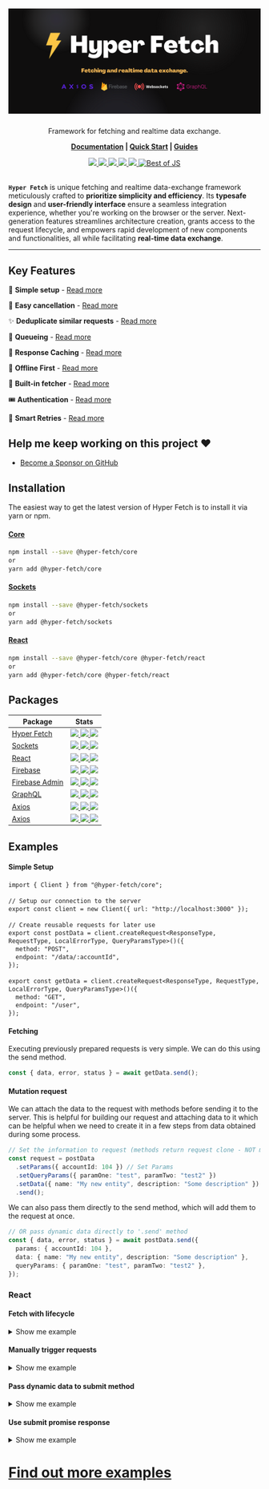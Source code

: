 <h1 align="center">

<img src="./.github/assets/readme.png" alt="Hyper Fetch" />

</h1>

<div align="center">

Framework for fetching and realtime data exchange.

**[Documentation](https://hyperfetch.bettertyped.com/) |
[Quick Start](https://hyperfetch.bettertyped.com/docs/documentation/getting-started/quick-start) |
[Guides](https://hyperfetch.bettertyped.com/docs/guides/Basic/Setup)**

</div>

<div align="center">
  <a href="https://bettertyped.com/">
    <img src="https://custom-icon-badges.demolab.com/static/v1?label=&message=BetterTyped&color=333&logo=BT" />
  </a>
  <a href="https://github.com/BetterTyped/hyper-fetch">
    <img src="https://custom-icon-badges.demolab.com/github/stars/BetterTyped/hyper-fetch?logo=star&color=brightgreen" />
  </a>
  <a href="https://github.com/BetterTyped/hyper-fetch/blob/main/License.md">
    <img src="https://custom-icon-badges.demolab.com/github/license/BetterTyped/hyper-fetch?logo=law&color=blue" />
  </a>
  <a href="https://github.com/semantic-release/semantic-release">
    <img src="https://custom-icon-badges.demolab.com/badge/semver-commitzen-e10079?logo=semantic-release&color=9146ff" />
  </a>
  <a href="https://api.codeclimate.com/v1/badges/eade9435e75ecea0c004/test_coverage">
    <img src="https://api.codeclimate.com/v1/badges/eade9435e75ecea0c004/test_coverage" />
  </a>
  <a href="https://bestofjs.org/projects/hyper-fetch" rel="nofollow">
    <img alt="Best of JS" src="https://img.shields.io/endpoint?url=https://bestofjs-serverless.now.sh/api/project-badge?fullName=BetterTyped%2Fhyper-fetch%26since=daily" style="max-width: 100%;">
  </a>
</div>

<br />

**`Hyper Fetch`** is unique fetching and realtime data-exchange framework meticulously crafted to **prioritize
simplicity and efficiency**. Its **typesafe design** and **user-friendly interface** ensure a seamless integration
experience, whether you're working on the browser or the server. Next-generation features streamlines architecture
creation, grants access to the request lifecycle, and empowers rapid development of new components and functionalities,
all while facilitating **real-time data exchange**.

---

## Key Features

🔮 **Simple setup** - [Read more](https://hyperfetch.bettertyped.com/docs/guides/basic/setup)

🎯 **Easy cancellation** - [Read more](https://hyperfetch.bettertyped.com/docs/guides/Advanced/Cancellation)

✨ **Deduplicate similar requests** -
[Read more](https://hyperfetch.bettertyped.com/docs/guides/advanced/deduplication/)

🚀 **Queueing** - [Read more](https://hyperfetch.bettertyped.com/docs/guides/advanced/queueing)

💎 **Response Caching** - [Read more](https://hyperfetch.bettertyped.com/docs/documentation/core/cache)

🔋 **Offline First** - [Read more](https://hyperfetch.bettertyped.com/docs/guides/advanced/offline)

📡 **Built-in fetcher** - [Read more](https://hyperfetch.bettertyped.com/docs/documentation/core/adapter)

🎟 **Authentication** - [Read more](https://hyperfetch.bettertyped.com/docs/guides/basic/authentication)

🔁 **Smart Retries** - [Read more](https://hyperfetch.bettertyped.com/docs/guides/basic/retries/)

## Help me keep working on this project ❤️

- [Become a Sponsor on GitHub](https://github.com/sponsors/prc5)

## Installation

The easiest way to get the latest version of Hyper Fetch is to install it via yarn or npm.

#### [Core](https://hyperfetch.bettertyped.com/docs/documentation/core/overview)

```bash
npm install --save @hyper-fetch/core
or
yarn add @hyper-fetch/core
```

#### [Sockets](https://hyperfetch.bettertyped.com/docs/documentation/sockets/overview)

```bash
npm install --save @hyper-fetch/sockets
or
yarn add @hyper-fetch/sockets
```

#### [React](https://hyperfetch.bettertyped.com/docs/documentation/react/overview)

```bash
npm install --save @hyper-fetch/core @hyper-fetch/react
or
yarn add @hyper-fetch/core @hyper-fetch/react
```

## Packages

<table>
  <thead>
    <tr>
      <th>Package</th>
      <th>Stats</th>
    </tr>
  </thead>
  <tbody>
    <tr>
      <td>
        <a href="https://github.com/BetterTyped/hyper-fetch/tree/main/packages/core">Hyper Fetch</a>
      </td>
      <td>
        <a href="https://www.npmjs.com/package/@hyper-fetch/core">
          <img src="https://custom-icon-badges.demolab.com/npm/dm/@hyper-fetch/core?logoColor=fff&logo=trending-up"/>
        </a>
        <a href="https://www.npmjs.com/package/@hyper-fetch/core">
          <img src="https://custom-icon-badges.demolab.com/npm/v/@hyper-fetch/core.svg?logo=npm"/>
        </a>
        <a href="https://www.npmjs.com/package/@hyper-fetch/react">
          <img src="https://custom-icon-badges.demolab.com/bundlephobia/minzip/@hyper-fetch/core?color=E10098&logo=package" />
        </a>
      </td>
    </tr>
    <tr>
      <td>
        <a href="https://github.com/BetterTyped/hyper-fetch/tree/main/packages/sockets" >Sockets</a>
      </td>
      <td>
        <a href="https://www.npmjs.com/package/@hyper-fetch/sockets">
          <img src="https://custom-icon-badges.demolab.com/npm/dm/@hyper-fetch/sockets?logoColor=fff&logo=trending-up" />
        </a>
        <a href="https://www.npmjs.com/package/@hyper-fetch/sockets">
          <img src="https://custom-icon-badges.demolab.com/npm/v/@hyper-fetch/sockets.svg?logo=npm"/>
        </a>
        <a href="https://www.npmjs.com/package/@hyper-fetch/sockets">
          <img src="https://custom-icon-badges.demolab.com/bundlephobia/minzip/@hyper-fetch/sockets?color=E10098&logo=package" />
        </a>
      </td>
    </tr>
    <tr>
      <td>
        <a href="https://github.com/BetterTyped/hyper-fetch/tree/main/packages/react" >React </a>
      </td>
      <td>
        <a href="https://www.npmjs.com/package/@hyper-fetch/react">
          <img src="https://custom-icon-badges.demolab.com/npm/dm/@hyper-fetch/react?logoColor=fff&logo=trending-up" />
        </a>
        <a href="https://www.npmjs.com/package/@hyper-fetch/react">
          <img src="https://custom-icon-badges.demolab.com/npm/v/@hyper-fetch/react.svg?logo=npm"/>
        </a>
        <a href="https://www.npmjs.com/package/@hyper-fetch/react">
          <img src="https://custom-icon-badges.demolab.com/bundlephobia/minzip/@hyper-fetch/react?color=E10098&logo=package" />
        </a>
      </td>
    </tr>
    <tr>
      <td>
        <a href="https://github.com/BetterTyped/hyper-fetch/tree/main/packages/adapter-firebase" >Firebase</a>
      </td>
      <td>
        <a href="https://www.npmjs.com/package/@hyper-fetch/firebase">
          <img src="https://custom-icon-badges.demolab.com/npm/dm/@hyper-fetch/firebase?logoColor=fff&logo=trending-up" />
        </a>
        <a href="https://www.npmjs.com/package/@hyper-fetch/firebase">
          <img src="https://custom-icon-badges.demolab.com/npm/v/@hyper-fetch/firebase.svg?logo=npm"/>
        </a>
        <a href="https://www.npmjs.com/package/@hyper-fetch/firebase">
          <img src="https://custom-icon-badges.demolab.com/bundlephobia/minzip/@hyper-fetch/firebase?color=E10098&logo=package" />
        </a>
      </td>
    </tr>
    <tr>
      <td>
        <a href="https://github.com/BetterTyped/hyper-fetch/tree/main/packages/adapter-firebase-admin" >Firebase Admin</a>
      </td>
      <td>
        <a href="https://www.npmjs.com/package/@hyper-fetch/firebase-admin">
          <img src="https://custom-icon-badges.demolab.com/npm/dm/@hyper-fetch/firebase-admin?logoColor=fff&logo=trending-up" />
        </a>
        <a href="https://www.npmjs.com/package/@hyper-fetch/firebase-admin">
          <img src="https://custom-icon-badges.demolab.com/npm/v/@hyper-fetch/firebase-admin.svg?logo=npm"/>
        </a>
        <a href="https://www.npmjs.com/package/@hyper-fetch/firebase-admin">
          <img src="https://custom-icon-badges.demolab.com/bundlephobia/minzip/@hyper-fetch/firebase-admin?color=E10098&logo=package" />
        </a>
      </td>
    </tr>
    <tr>
      <td>
        <a href="https://github.com/BetterTyped/hyper-fetch/tree/main/packages/adapter-graphql" >GraphQL</a>
      </td>
      <td>
        <a href="https://www.npmjs.com/package/@hyper-fetch/graphql">
          <img src="https://custom-icon-badges.demolab.com/npm/dm/@hyper-fetch/graphql?logoColor=fff&logo=trending-up" />
        </a>
        <a href="https://www.npmjs.com/package/@hyper-fetch/graphql">
          <img src="https://custom-icon-badges.demolab.com/npm/v/@hyper-fetch/graphql.svg?logo=npm"/>
        </a>
        <a href="https://www.npmjs.com/package/@hyper-fetch/graphql">
          <img src="https://custom-icon-badges.demolab.com/bundlephobia/minzip/@hyper-fetch/graphql?color=E10098&logo=package" />
        </a>
      </td>
    </tr>
    <tr>
      <td>
        <a href="https://github.com/BetterTyped/hyper-fetch/tree/main/packages/adapter-axios" >Axios</a>
      </td>
      <td>
        <a href="https://www.npmjs.com/package/@hyper-fetch/axios">
          <img src="https://custom-icon-badges.demolab.com/npm/dm/@hyper-fetch/axios?logoColor=fff&logo=trending-up" />
        </a>
        <a href="https://www.npmjs.com/package/@hyper-fetch/axios">
          <img src="https://custom-icon-badges.demolab.com/npm/v/@hyper-fetch/axios.svg?logo=npm"/>
        </a>
        <a href="https://www.npmjs.com/package/@hyper-fetch/axios">
          <img src="https://custom-icon-badges.demolab.com/bundlephobia/minzip/@hyper-fetch/axios?color=E10098&logo=package" />
        </a>
      </td>
    </tr>
    <tr>
      <td>
        <a href="https://github.com/BetterTyped/hyper-fetch/tree/main/packages/codegen-openapi" >Axios</a>
      </td>
      <td>
        <a href="https://www.npmjs.com/package/@hyper-fetch/codegen-openapi">
          <img src="https://custom-icon-badges.demolab.com/npm/dm/@hyper-fetch/codegen-openapi?logoColor=fff&logo=trending-up" />
        </a>
        <a href="https://www.npmjs.com/package/@hyper-fetch/codegen-openapi">
          <img src="https://custom-icon-badges.demolab.com/npm/v/@hyper-fetch/codegen-openapi.svg?logo=npm"/>
        </a>
        <a href="https://www.npmjs.com/package/@hyper-fetch/codegen-openapi">
          <img src="https://custom-icon-badges.demolab.com/bundlephobia/minzip/@hyper-fetch/codegen-openapi?color=E10098&logo=package" />
        </a>
      </td>
    </tr>
  </tbody>
</table>

## Examples

#### Simple Setup

```tsx
import { Client } from "@hyper-fetch/core";

// Setup our connection to the server
export const client = new Client({ url: "http://localhost:3000" });

// Create reusable requests for later use
export const postData = client.createRequest<ResponseType, RequestType, LocalErrorType, QueryParamsType>()({
  method: "POST",
  endpoint: "/data/:accountId",
});

export const getData = client.createRequest<ResponseType, RequestType, LocalErrorType, QueryParamsType>()({
  method: "GET",
  endpoint: "/user",
});
```

#### Fetching

Executing previously prepared requests is very simple. We can do this using the send method.

```ts
const { data, error, status } = await getData.send();
```

#### Mutation request

We can attach the data to the request with methods before sending it to the server. This is helpful for building our
request and attaching data to it which can be helpful when we need to create it in a few steps from data obtained during
some process.

```ts
// Set the information to request (methods return request clone - NOT mutating the source)
const request = postData
  .setParams({ accountId: 104 }) // Set Params
  .setQueryParams({ paramOne: "test", paramTwo: "test2" })
  .setData({ name: "My new entity", description: "Some description" }) // Add payload data
  .send();
```

We can also pass them directly to the send method, which will add them to the request at once.

```ts
// OR pass dynamic data directly to '.send' method
const { data, error, status } = await postData.send({
  params: { accountId: 104 },
  data: { name: "My new entity", description: "Some description" },
  queryParams: { paramOne: "test", paramTwo: "test2" },
});
```

### React

#### Fetch with lifecycle

<details>
    <summary>Show me example</summary>

```tsx
import { useFetch } from "@hyper-fetch/react";

// Lifecycle fetching
const { data, error, loading, onSuccess, onError } = useFetch(getData);

onSuccess((data) => {
  console.log(data);
});

onError((error) => {
  console.log(error);
});
```

</details>

#### Manually trigger requests

<details>
    <summary>Show me example</summary>

```tsx
import { useSubmit } from "@hyper-fetch/react";

const { submit, data, error, submitting, onSubmitSuccess, onSubmitError } = useSubmit(request);

onSuccess((data) => {
  console.log(data);
});

onError((error) => {
  console.log(error);
});

return <button onClick={() => submit()}>Trigger request!</button>;
```

</details>

#### Pass dynamic data to submit method

<details>
    <summary>Show me example</summary>

```tsx
import { useSubmit } from "@hyper-fetch/react";

const { submit, data, error, submitting, onSubmitSuccess, onSubmitError } = useSubmit(request);

onSuccess((data) => {
  console.log(data);
});

onError((error) => {
  console.log(error);
});

return (
  <button
    onClick={() =>
      submit({
        params: { accountId: 104 },
        data: { name: "My new entity", description: "Some description" },
        queryParams: { paramOne: "test", paramTwo: "test2" },
      })
    }
  >
    Trigger request!
  </button>
);
```

</details>

#### Use submit promise response

<details>
    <summary>Show me example</summary>

```tsx
import { useSubmit } from "@hyper-fetch/react";

// Manual triggering
const { submit, data, error, submitting, onSubmitSuccess, onSubmitError } = useSubmit(request);

onSuccess((data) => {
  console.log(data);
});

onError((error) => {
  console.log(error);
});

const handleSubmit = (values: ValuesType, { setSubmitting }: FormikHelpers) => {
  const { data, error, status } = await submit(); // Submit method returns data!
  setSubmitting(false);
  if (data) {
    notification.success("Done!", data);
  } else {
    notification.success("Error!", error);
  }
};

return <Form onSubmit={handleSubmit}>...</Form>;
```

</details>

# [Find out more examples](https://hyperfetch.bettertyped.com/docs/guides/basic/setup)
